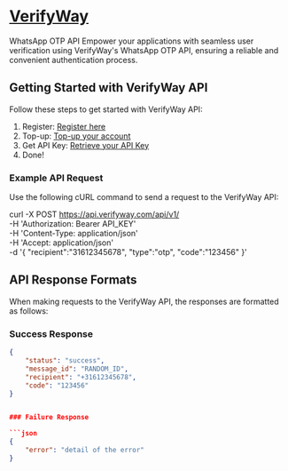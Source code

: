 # [VerifyWay](https://verifyway.com)

WhatsApp OTP API Empower your applications with seamless user verification using VerifyWay's WhatsApp OTP API, ensuring a reliable and convenient authentication process.

## Getting Started with VerifyWay API

Follow these steps to get started with VerifyWay API:

1. Register: [Register here](https://verifyway.com/login/?action=register)
2. Top-up: [Top-up your account](https://verifyway.com/my-account/walletdashboard/topup/)
3. Get API Key: [Retrieve your API Key](https://verifyway.com/my-account/apikey/)
4. Done!

### Example API Request

Use the following cURL command to send a request to the VerifyWay API:

curl -X POST https://api.verifyway.com/api/v1/ \
-H 'Authorization: Bearer API_KEY' \
-H 'Content-Type: application/json' \
-H 'Accept: application/json' \
-d '{
"recipient":"31612345678",
"type":"otp",
"code":"123456"
}'

## API Response Formats

When making requests to the VerifyWay API, the responses are formatted as follows:

### Success Response

```json
{
    "status": "success",
    "message_id": "RANDOM_ID",
    "recipient": "+31612345678",
    "code": "123456"
}


### Failure Response

```json
{
    "error": "detail of the error" 
}
